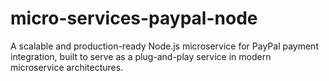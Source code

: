 # micro-services-paypal-node
A scalable and production-ready Node.js microservice for PayPal payment integration, built to serve as a plug-and-play service in modern microservice architectures.
